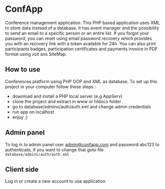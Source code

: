 # ConfApp
Conference management application.
This PHP based application uses XML to store data instead of a database, it has event manager and the possibility to send an email to a specific person or an entire list.
If you forgot your password, you can reset using email password recovery which provides you with an recovery link with a token available for 24h.
You can also print participants badges, participation certificates and payments invoice in PDF format using xslt ans SiteMap.

## How to use
Conferences platform using PHP OOP and XML as database.
To set up this project in your computer follow these steps :
  - download and install a PHP local server (e.g AppServ)
  - clone the project and extract in www or htdocs folder
  - go to database/admins/auth/auth.xml and change admin credentials
  - run app on localhost
  - enjoy ;)

## Admin panel
To log in to admin panel user admin@confapp.com and password abc123
to authenticate, if you want to change that goto file <code>database/admins/auth/auth.xml</code>

## Client side
Log in or create a new account to use application

